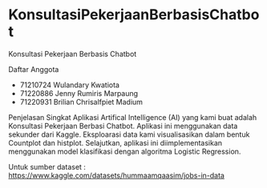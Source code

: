 # KonsultasiPekerjaanBerbasisChatbot

Konsultasi Pekerjaan Berbasis Chatbot

Daftar Anggota
- 71210724 Wulandary Kwatiota
- 71220886 Jenny Rumiris Marpaung
- 71220931 Brilian Chrisalfpiet Madium

Penjelasan Singkat
Aplikasi Artifical Intelligence (AI) yang kami buat adalah Konsultasi Pekerjaan Berbasi Chatbot. Aplikasi ini menggunakan data sekunder dari Kaggle. Eksploarasi data kami visualisasikan dalam bentuk Countplot dan histplot. Selajutkan, aplikasi ini diimplementasikan menggunakan model klasifikasi dengan algoritma Logistic Regression. 

Untuk sumber dataset : https://www.kaggle.com/datasets/hummaamqaasim/jobs-in-data
